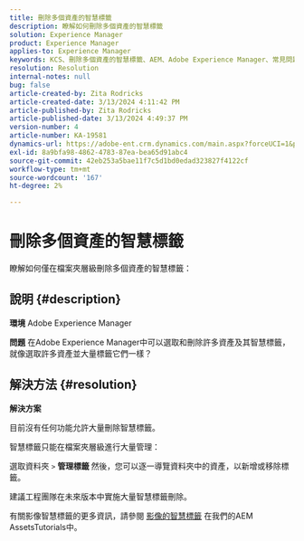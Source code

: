 ```yaml
---
title: 刪除多個資產的智慧標籤
description: 瞭解如何刪除多個資產的智慧標籤
solution: Experience Manager
product: Experience Manager
applies-to: Experience Manager
keywords: KCS、刪除多個資產的智慧標籤、AEM、Adobe Experience Manager、常見問題集
resolution: Resolution
internal-notes: null
bug: false
article-created-by: Zita Rodricks
article-created-date: 3/13/2024 4:11:42 PM
article-published-by: Zita Rodricks
article-published-date: 3/13/2024 4:49:37 PM
version-number: 4
article-number: KA-19581
dynamics-url: https://adobe-ent.crm.dynamics.com/main.aspx?forceUCI=1&pagetype=entityrecord&etn=knowledgearticle&id=6bb69f5b-54e1-ee11-904d-6045bd0065b6
exl-id: 8a9bfa98-4862-4783-87ea-bea65d91abc4
source-git-commit: 42eb253a5bae11f7c5d1bd0edad323827f4122cf
workflow-type: tm+mt
source-wordcount: '167'
ht-degree: 2%

---
```


# 刪除多個資產的智慧標籤


瞭解如何僅在檔案夾層級刪除多個資產的智慧標籤：

## 說明 {#description}


<b>環境</b>
Adobe Experience Manager

<b>問題</b>
在Adobe Experience Manager中可以選取和刪除許多資產及其智慧標籤，就像選取許多資產並大量標籤它們一樣？


## 解決方法 {#resolution}


<b>解決方案</b>

目前沒有任何功能允許大量刪除智慧標籤。

智慧標籤只能在檔案夾層級進行大量管理：

選取資料夾 `>`  <b>管理標籤 </b>然後，您可以逐一導覽資料夾中的資產，以新增或移除標籤。

建議工程團隊在未來版本中實施大量智慧標籤刪除。

有關影像智慧標籤的更多資訊，請參閱 [影像的智慧標籤](https://experienceleague.adobe.com/docs/experience-manager-learn/assets/metadata/image-smart-tags.html?lang=zh-Hant) 在我們的AEM AssetsTutorials中。
